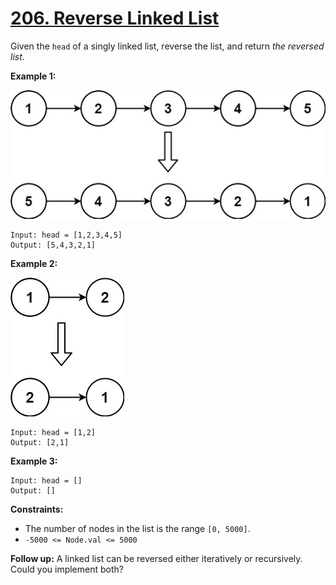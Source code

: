# [206. Reverse Linked List](https://leetcode.com/problems/reverse-linked-list/)

Given the `head` of a singly linked list, reverse the list, and return _the reversed list_.

**Example 1:**

![example1](rev1ex1.jpg)

    Input: head = [1,2,3,4,5]
    Output: [5,4,3,2,1]

**Example 2:**

![example2](rev1ex2.jpg)

    Input: head = [1,2]
    Output: [2,1]

**Example 3:**

    Input: head = []
    Output: []

**Constraints:**

- The number of nodes in the list is the range `[0, 5000]`.
- `-5000 <= Node.val <= 5000`

**Follow up:** A linked list can be reversed either iteratively or recursively. Could you implement both?
